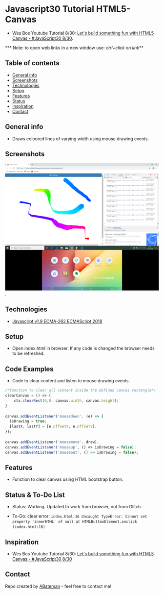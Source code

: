 # Javascript30 Tutorial HTML5-Canvas

* Wes Bos Youtube Tutorial 8/30: [Let's build something fun with HTML5 Canvas - #JavaScript30 8/30](https://www.youtube.com/watch?v=8ZGAzJ0drl0).

*** Note: to open web links in a new window use: _ctrl+click on link_**

## Table of contents

* [General info](#general-info)
* [Screenshots](#screenshots)
* [Technologies](#technologies)
* [Setup](#setup)
* [Features](#features)
* [Status](#status)
* [Inspiration](#inspiration)
* [Contact](#contact)

## General info

* Draws coloured lines of varying width using mouse drawing events.

## Screenshots

![Example screenshot](./img/canvas.png).

## Technologies

* [Javascript v1.9 ECMA-262 ECMAScript 2018](http://www.ecma-international.org/publications/standards/Ecma-262.htm)

## Setup

* Open index.html in browser. If any code is changed the browser needs to be refreshed.

## Code Examples

* Code to clear content and listen to mouse drawing events.

```javascript
/*function to clear all content inside the defined canvas rectangle*/
clearCanvas = () => {
    ctx.clearRect(0,0, canvas.width, canvas.height);
}

canvas.addEventListener('mousedown', (e) => {  
  isDrawing = true;
  [lastX, lastY] = [e.offsetX, e.offsetY];
});

canvas.addEventListener('mousemove', draw);
canvas.addEventListener('mouseup', () => isDrawing = false);
canvas.addEventListener('mouseout', () => isDrawing = false);
```

## Features

* Function to clear canvas using HTML bootstrap button.

## Status & To-Do List

* Status: Working. Updated to work from browser, not from Glitch.

* To-Do: clear error; `index.html:16 Uncaught TypeError: Cannot set property 'innerHTML' of null
    at HTMLButtonElement.onclick (index.html:16)`

## Inspiration

* Wes Bos Youtube Tutorial 8/30: [Let's build something fun with HTML5 Canvas - #JavaScript30 8/30](https://www.youtube.com/watch?v=8ZGAzJ0drl0)

## Contact

Repo created by [ABateman](https://www.andrewbateman.org) - feel free to contact me!